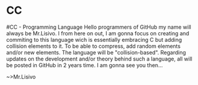 # CC
 #CC - Programming Language
   Hello programmers of GitHub my name will always be Mr.Lisivo. I from here on out, I am gonna focus on creating and commiting to this language wich is essentially embracing C but adding collision elements to it. To be able to compress, add random elements and/or new elements. The language will be "collision-based".
   Regarding updates on the development and/or theory behind such a language, all will be posted in GitHub in 2 years time. I am gonna see you then...

~>Mr.Lisivo
